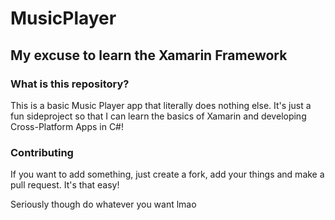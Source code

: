 # MusicPlayer
## My excuse to learn the Xamarin Framework

### What is this repository?
This is a basic Music Player app that literally does nothing else.
It's just a fun sideproject so that I can learn the basics of Xamarin and developing Cross-Platform Apps in C#!

### Contributing
If you want to add something, just create a fork, add your things and make a pull request.
It's that easy!

Seriously though do whatever you want lmao
